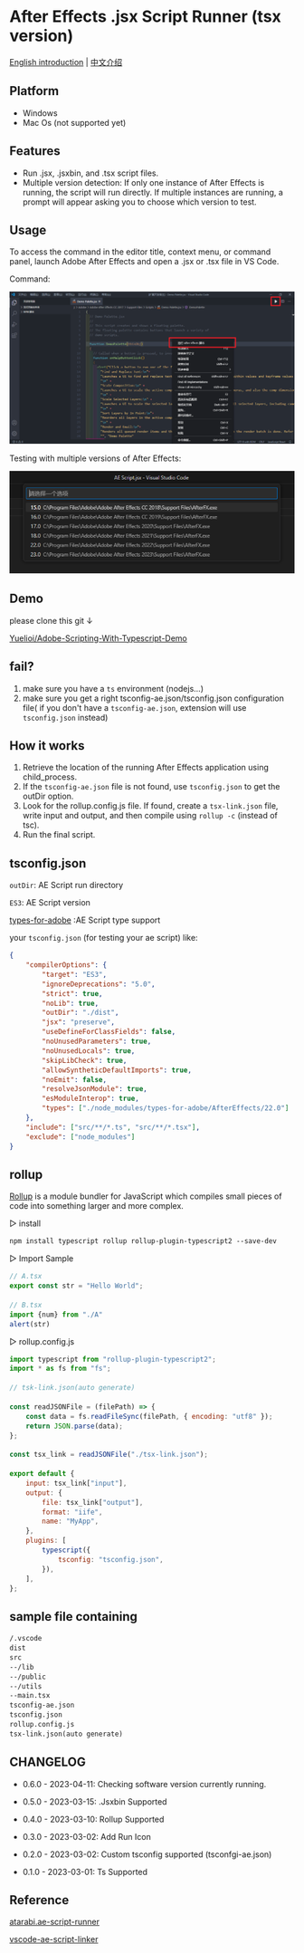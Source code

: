 # After Effects .jsx Script Runner (tsx version)

[English introduction](./README-ZH.md) | [中文介绍](./README-ZH.md)

## Platform

- Windows
- Mac Os (not supported yet)

## Features

- Run .jsx, .jsxbin, and .tsx script files.
- Multiple version detection: If only one instance of After Effects is running, the script will run directly. If multiple instances are running, a prompt will appear asking you to choose which version to test.

## Usage

To access the command in the editor title, context menu, or command panel, launch Adobe After Effects and open a .jsx or .tsx file in VS Code.

Command:

<div align=center><img src="./preview/pic.png" /></div>

Testing with multiple versions of After Effects:

<div align=center><img src="./preview/aes.png" /></div>


## Demo

please clone this git ↓

[Yuelioi/Adobe-Scripting-With-Typescript-Demo](https://github.com/Yuelioi/Adobe-Scripting-With-Typescript-Demo)

## fail?

1. make sure you have a `ts` environment (nodejs...)
2. make sure you get a right tsconfig-ae.json/tsconfig.json configuration file( if you don't have a `tsconfig-ae.json`, extension will use `tsconfig.json` instead)

## How it works

1. Retrieve the location of the running After Effects application using child_process.
2. If the `tsconfig-ae.json` file is not found, use `tsconfig.json` to get the outDir option.
3. Look for the rollup.config.js file. If found, create a `tsx-link.json` file, write input and output, and then compile using `rollup -c` (instead of tsc).
4. Run the final script.



## tsconfig.json

`outDir`: AE Script run directory

`ES3`: AE Script version

[types-for-adobe](https://github.com/aenhancers/Types-for-Adobe) :AE Script type support

your `tsconfig.json` (for testing your ae script) like:

```json
{
    "compilerOptions": {
        "target": "ES3",
        "ignoreDeprecations": "5.0",
        "strict": true,
        "noLib": true,
        "outDir": "./dist",
        "jsx": "preserve",
        "useDefineForClassFields": false,
        "noUnusedParameters": true,
        "noUnusedLocals": true,
        "skipLibCheck": true,
        "allowSyntheticDefaultImports": true,
        "noEmit": false,
        "resolveJsonModule": true,
        "esModuleInterop": true,
        "types": ["./node_modules/types-for-adobe/AfterEffects/22.0"]
    },
    "include": ["src/**/*.ts", "src/**/*.tsx"],
    "exclude": ["node_modules"]
}
```

## rollup

[Rollup](https://rollupjs.org/introduction/) is a module bundler for JavaScript which compiles small pieces of code into something larger and more complex.

▷ install

```txt
npm install typescript rollup rollup-plugin-typescript2 --save-dev
```

▷  Import Sample

```typescript
// A.tsx
export const str = "Hello World";

// B.tsx
import {num} from "./A"
alert(str)
```

▷ rollup.config.js

```javascript
import typescript from "rollup-plugin-typescript2";
import * as fs from "fs";

// tsk-link.json(auto generate) 

const readJSONFile = (filePath) => {
    const data = fs.readFileSync(filePath, { encoding: "utf8" });
    return JSON.parse(data);
};

const tsx_link = readJSONFile("./tsx-link.json");

export default {
    input: tsx_link["input"],
    output: {
        file: tsx_link["output"],
        format: "iife",
        name: "MyApp",
    },
    plugins: [
        typescript({
            tsconfig: "tsconfig.json",
        }),
    ],
};
```

## sample file containing

```txt
/.vscode
dist
src
--/lib
--/public
--/utils
--main.tsx
tsconfig-ae.json
tsconfig.json
rollup.config.js
tsx-link.json(auto generate)
```

## CHANGELOG

- 0.6.0 - 2023-04-11: Checking software version currently running.

- 0.5.0 - 2023-03-15: .Jsxbin Supported

- 0.4.0 - 2023-03-10: Rollup Supported

- 0.3.0 - 2023-03-02: Add Run Icon

- 0.2.0 - 2023-03-02: Custom tsconfig supported (tsconfgi-ae.json)

- 0.1.0 - 2023-03-01: Ts Supported

## Reference

[atarabi.ae-script-runner](https://marketplace.visualstudio.com/items?itemName=atarabi.ae-script-runner)

[vscode-ae-script-linker](https://github.com/zpfz/vscode-ae-script-linker)
